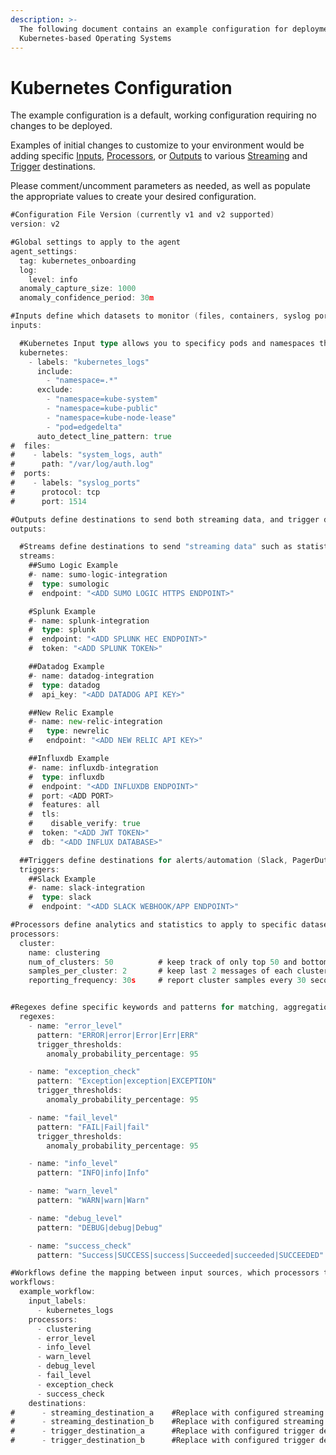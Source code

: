 ```yaml
---
description: >-
  The following document contains an example configuration for deployment on
  Kubernetes-based Operating Systems
---
```


# Kubernetes Configuration

The example configuration is a default, working configuration requiring no changes to be deployed. 

Examples of initial changes to customize to your environment would be adding specific [Inputs](https://docs.edgedelta.com/configuration/inputs), [Processors](https://docs.edgedelta.com/configuration/processors), or [Outputs](https://docs.edgedelta.com/configuration/outputs) to various [Streaming](https://docs.edgedelta.com/configuration/outputs#streaming-destinations) and [Trigger](https://docs.edgedelta.com/configuration/outputs#trigger-destinations) destinations. 

Please comment/uncomment parameters as needed, as well as populate the appropriate values to create your desired configuration.

```go
#Configuration File Version (currently v1 and v2 supported)
version: v2

#Global settings to apply to the agent
agent_settings:
  tag: kubernetes_onboarding
  log:
    level: info
  anomaly_capture_size: 1000
  anomaly_confidence_period: 30m

#Inputs define which datasets to monitor (files, containers, syslog ports, windows events, etc.)
inputs:

  #Kubernetes Input type allows you to specificy pods and namespaces that you want to monitor, as well as exclude subsets
  kubernetes:
    - labels: "kubernetes_logs"            
      include:
        - "namespace=.*"                        
      exclude:
        - "namespace=kube-system"                    
        - "namespace=kube-public"                    
        - "namespace=kube-node-lease"                    
        - "pod=edgedelta"
      auto_detect_line_pattern: true
#  files:
#    - labels: "system_logs, auth"
#      path: "/var/log/auth.log"
#  ports:
#    - labels: "syslog_ports"
#      protocol: tcp
#      port: 1514

#Outputs define destinations to send both streaming data, and trigger data (alerts/automation/ticketing)
outputs:

  #Streams define destinations to send "streaming data" such as statistics, anomaly captures, etc. (Splunk, Sumo Logic, New Relic, Datadog, InfluxDB, etc.)
  streams:
    ##Sumo Logic Example
    #- name: sumo-logic-integration
    #  type: sumologic
    #  endpoint: "<ADD SUMO LOGIC HTTPS ENDPOINT>"

    #Splunk Example
    #- name: splunk-integration
    #  type: splunk
    #  endpoint: "<ADD SPLUNK HEC ENDPOINT>"
    #  token: "<ADD SPLUNK TOKEN>"

    ##Datadog Example
    #- name: datadog-integration
    #  type: datadog
    #  api_key: "<ADD DATADOG API KEY>"

    ##New Relic Example
    #- name: new-relic-integration
    #   type: newrelic
    #   endpoint: "<ADD NEW RELIC API KEY>"

    ##Influxdb Example
    #- name: influxdb-integration
    #  type: influxdb
    #  endpoint: "<ADD INFLUXDB ENDPOINT>"
    #  port: <ADD PORT>
    #  features: all
    #  tls: 
    #    disable_verify: true
    #  token: "<ADD JWT TOKEN>"
    #  db: "<ADD INFLUX DATABASE>"

  ##Triggers define destinations for alerts/automation (Slack, PagerDuty, ServiceNow, etc)
  triggers:
    ##Slack Example
    #- name: slack-integration
    #  type: slack
    #  endpoint: "<ADD SLACK WEBHOOK/APP ENDPOINT>"

#Processors define analytics and statistics to apply to specific datasets
processors:
  cluster:
    name: clustering
    num_of_clusters: 50          # keep track of only top 50 and bottom 50 clusters
    samples_per_cluster: 2       # keep last 2 messages of each cluster
    reporting_frequency: 30s     # report cluster samples every 30 seconds


#Regexes define specific keywords and patterns for matching, aggregation, statistics, etc. 
  regexes:
    - name: "error_level" 
      pattern: "ERROR|error|Error|Err|ERR"
      trigger_thresholds:
        anomaly_probability_percentage: 95

    - name: "exception_check" 
      pattern: "Exception|exception|EXCEPTION"
      trigger_thresholds:
        anomaly_probability_percentage: 95

    - name: "fail_level" 
      pattern: "FAIL|Fail|fail"
      trigger_thresholds:
        anomaly_probability_percentage: 95

    - name: "info_level" 
      pattern: "INFO|info|Info"

    - name: "warn_level" 
      pattern: "WARN|warn|Warn"

    - name: "debug_level" 
      pattern: "DEBUG|debug|Debug"

    - name: "success_check" 
      pattern: "Success|SUCCESS|success|Succeeded|succeeded|SUCCEEDED"

#Workflows define the mapping between input sources, which processors to apply, and which destinations to send the streams/triggers to
workflows:
  example_workflow:
    input_labels:
      - kubernetes_logs
    processors:
      - clustering
      - error_level
      - info_level
      - warn_level
      - debug_level
      - fail_level
      - exception_check
      - success_check
    destinations:
#      - streaming_destination_a    #Replace with configured streaming destination
#      - streaming_destination_b    #Replace with configured streaming destination
#      - trigger_destination_a      #Replace with configured trigger destination
#      - trigger_destination_b      #Replace with configured trigger destination

```



